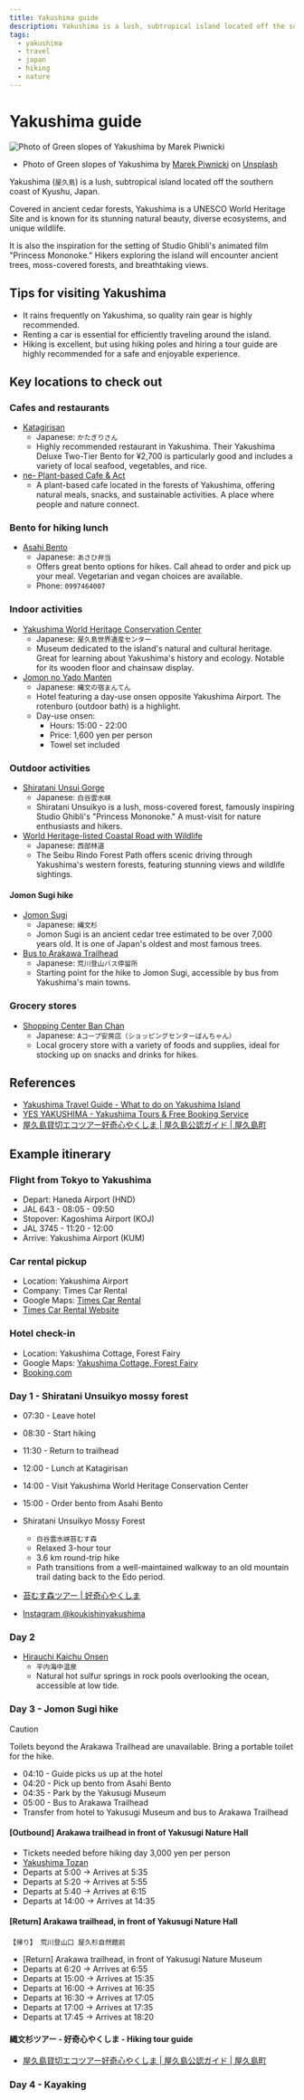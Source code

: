 ```yaml
---
title: Yakushima guide
description: Yakushima is a lush, subtropical island located off the southern coast of Kyushu, Japan. Covered in ancient cedar forests, Yakushima is a UNESCO World Heritage site and is known for its stunning natural beauty, diverse ecosystems, and unique wildlife.
tags:
  - yakushima
  - travel
  - japan
  - hiking
  - nature
---
```


# Yakushima guide

![Photo of Green slopes of Yakushima by Marek Piwnicki](https://images.unsplash.com/flagged/photo-1579554712569-f5552b2a41da?q=80&w=2428&auto=format&fit=crop&ixlib=rb-4.0.3&ixid=M3wxMjA3fDB8MHxwaG90by1wYWdlfHx8fGVufDB8fHx8fA%3D%3D)
* Photo of Green slopes of Yakushima by [Marek Piwnicki](https://unsplash.com/@marekpiwnicki) on [Unsplash](https://unsplash.com/photos/green-mountains-under-white-clouds-during-daytime-QWBEG4dXpcs)


Yakushima (`屋久島`) is a lush, subtropical island located off the southern coast of Kyushu, Japan.

Covered in ancient cedar forests, Yakushima is a UNESCO World Heritage Site and is known for its stunning natural beauty, diverse ecosystems, and unique wildlife.

It is also the inspiration for the setting of Studio Ghibli's animated film "Princess Mononoke." Hikers exploring the island will encounter ancient trees, moss-covered forests, and breathtaking views.


## Tips for visiting Yakushima

* It rains frequently on Yakushima, so quality rain gear is highly recommended.
* Renting a car is essential for efficiently traveling around the island.
* Hiking is excellent, but using hiking poles and hiring a tour guide are highly recommended for a safe and enjoyable experience.


## Key locations to check out


### Cafes and restaurants

* [Katagirisan](https://maps.app.goo.gl/fQiZwDPrqSGUiPhLA)
  * Japanese: `かたぎりさん`
  * Highly recommended restaurant in Yakushima. Their Yakushima Deluxe Two-Tier Bento for ¥2,700 is particularly good and includes a variety of local seafood, vegetables, and rice.
* [ne- Plant-based Cafe & Act](https://maps.app.goo.gl/XToBR9pJqYpHR6RNA?g_st=in)
  * A plant-based cafe located in the forests of Yakushima, offering natural meals, snacks, and sustainable activities. A place where people and nature connect.


### Bento for hiking lunch

* [Asahi Bento](https://maps.app.goo.gl/zmpv4UCkuuhqPGYg6?g_st=in)
  * Japanese: `あさひ弁当`
  * Offers great bento options for hikes. Call ahead to order and pick up your meal. Vegetarian and vegan choices are available.
  * Phone: `0997464007`


### Indoor activities

* [Yakushima World Heritage Conservation Center](https://maps.app.goo.gl/P1JLDYYC2kFBQFHa9)
  * Japanese: `屋久島世界遺産センター`
  * Museum dedicated to the island's natural and cultural heritage. Great for learning about Yakushima's history and ecology. Notable for its wooden floor and chainsaw display.
* [Jomon no Yado Manten](https://maps.app.goo.gl/RcGRVikFdK5vHYCk8?g_st=in)
  * Japanese: `縄文の宿まんてん`
  * Hotel featuring a day-use onsen opposite Yakushima Airport. The rotenburo (outdoor bath) is a highlight.
  * Day-use onsen:
    * Hours: 15:00 - 22:00
    * Price: 1,600 yen per person
    * Towel set included


### Outdoor activities

* [Shiratani Unsui Gorge](https://maps.app.goo.gl/k9pWsCxSdryeX31N6?g_st=in)
  * Japanese: `白谷雲水峡`
  * Shiratani Unsuikyo is a lush, moss-covered forest, famously inspiring Studio Ghibli's "Princess Mononoke." A must-visit for nature enthusiasts and hikers.
* [World Heritage-listed Coastal Road with Wildlife](https://maps.app.goo.gl/EswnXbsKE7MmKuLM9?g_st=in)
  * Japanese: `西部林道`
  * The Seibu Rindo Forest Path offers scenic driving through Yakushima's western forests, featuring stunning views and wildlife sightings.


#### Jomon Sugi hike

* [Jomon Sugi](https://maps.app.goo.gl/RwBr2ne4m7zWrc7f9?g_st=in)
  * Japanese: `縄文杉`
  * Jomon Sugi is an ancient cedar tree estimated to be over 7,000 years old. It is one of Japan's oldest and most famous trees.
* [Bus to Arakawa Trailhead](https://maps.app.goo.gl/z5mzMdYGWmo5y4TH6?g_st=in)
  * Japanese: `荒川登山バス停留所`
  * Starting point for the hike to Jomon Sugi, accessible by bus from Yakushima's main towns.


### Grocery stores

* [Shopping Center Ban Chan](https://maps.app.goo.gl/fmXcu2tSJxhMweaC6)
  * Japanese: `Aコープ安房店（ショッピングセンターばんちゃん）`
  * Local grocery store with a variety of foods and supplies, ideal for stocking up on snacks and drinks for hikes.


## References

* [Yakushima Travel Guide - What to do on Yakushima Island](https://www.japan-guide.com/e/e4650.html)
* [YES YAKUSHIMA - Yakushima Tours & Free Booking Service](https://yesyakushima.com/)
* [屋久島貸切エコツアー好奇心やくしま | 屋久島公認ガイド | 屋久島町](https://www.koukishin8940.com/)


## Example itinerary


### Flight from Tokyo to Yakushima

* Depart: Haneda Airport (HND)
* JAL 643 - 08:05 - 09:50
* Stopover: Kagoshima Airport (KOJ)
* JAL 3745 - 11:20 - 12:00
* Arrive: Yakushima Airport (KUM)


### Car rental pickup

* Location: Yakushima Airport
* Company: Times Car Rental
* Google Maps: [Times Car Rental](https://maps.app.goo.gl/a5dGccP3Dn1PXbtMA)
* [Times Car Rental Website](https://rental.timescar.jp/kagoshima/shop/4611/?layout=0&btn=0)


### Hotel check-in

* Location: Yakushima Cottage, Forest Fairy
* Google Maps: [Yakushima Cottage, Forest Fairy](https://maps.app.goo.gl/dBqmDxxg4t6gMzvh7)
* [Booking.com](https://www.booking.com/Share-CpEumG)


### Day 1 - Shiratani Unsuikyo mossy forest

* 07:30 - Leave hotel
* 08:30 - Start hiking
* 11:30 - Return to trailhead
* 12:00 - Lunch at Katagirisan
* 14:00 - Visit Yakushima World Heritage Conservation Center
* 15:00 - Order bento from Asahi Bento

* Shiratani Unsuikyo Mossy Forest
  * `白谷雲水峡苔むす森`
  * Relaxed 3-hour tour
  * 3.6 km round-trip hike
  * Path transitions from a well-maintained walkway to an old mountain trail dating back to the Edo period.
* [苔むす森ツアー | 好奇心やくしま](https://www.koukishin8940.com/%E8%8B%94%E3%82%80%E3%81%99%E6%A3%AE%E3%83%84%E3%82%A2%E3%83%BC)
* [Instagram @koukishinyakushima](https://www.instagram.com/koukishinyakushima)


### Day 2

* [Hirauchi Kaichu Onsen](https://maps.app.goo.gl/SqV8bqnJsANCxD2N8)
  * `平内海中温泉`
  * Natural hot sulfur springs in rock pools overlooking the ocean, accessible at low tide.


### Day 3 - Jomon Sugi hike

> [!CAUTION]
> Toilets beyond the Arakawa Trailhead are unavailable. Bring a portable toilet for the hike.

* 04:10 - Guide picks us up at the hotel
* 04:20 - Pick up bento from Asahi Bento
* 04:35 - Park by the Yakusugi Museum
* 05:00 - Bus to Arakawa Trailhead
* Transfer from hotel to Yakusugi Museum and bus to Arakawa Trailhead


#### [Outbound] Arakawa trailhead in front of Yakusugi Nature Hall

* Tickets needed before hiking day 3,000 yen per person
* [Yakushima Tozan](http://yakushima-tozan.com/bus/)
* Departs at 5:00 → Arrives at 5:35
* Departs at 5:20 → Arrives at 5:55
* Departs at 5:40 → Arrives at 6:15
* Departs at 14:00 → Arrives at 14:35


#### [Return] Arakawa trailhead, in front of Yakusugi Nature Hall

`【帰り】 荒川登山口 屋久杉自然館前`

* [Return] Arakawa trailhead, in front of Yakusugi Nature Museum
* Departs at 6:20 → Arrives at 6:55
* Departs at 15:00 → Arrives at 15:35
* Departs at 16:00 → Arrives at 16:35
* Departs at 16:30 → Arrives at 17:05
* Departs at 17:00 → Arrives at 17:35
* Departs at 17:45 → Arrives at 18:20


#### 縄文杉ツアー - 好奇心やくしま - Hiking tour guide

* [屋久島貸切エコツアー好奇心やくしま | 屋久島公認ガイド | 屋久島町](https://www.koukishin8940.com/)


### Day 4 - Kayaking
